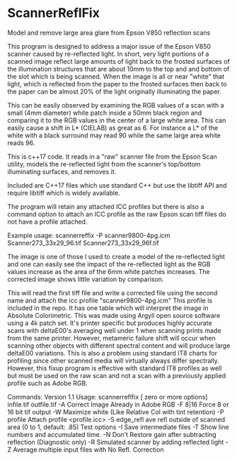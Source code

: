 # ScannerReflFix
Model and remove large area glare from Epson V850 reflection scans

This program is designed to address a major issue of the Epson V850 scanner caused by re-reflected light.
In short, very light portions of a scanned image reflect large amounts of light back to the frosted surfaces
of the illumination structures that are about 10mm to the top and and bottom of the slot which is being scanned.
When the image is all or near "white" that light, which is reflected from the paper to the frosted surfaces then
back to the paper can be almost 20% of the light originally illuminating the paper.

This can be easily observed by examining the RGB values of a scan with a small (4mm diameter) white patch inside
a 50mm black region and comparing it to the RGB values in the center of a large white area. This can easily cause
a shift in L* (CIELAB) as great as 6. For instance a L* of the white with a black surround may read 90 while the same
large area white reads 96.

This is c++17 code. It reads in a "raw" scanner file from the Epson Scan utility, models
the re-reflected light from the scanner's top/bottom illuminating surfaces, and removes it.

Included are C++17 files which use standard C++ but use the libtiff API and require libtiff which is
widely available.

The program will retain any attached ICC profiles but there is also a command option to attach an ICC profile
as the raw Epson scan tiff files do not have a profile attached.

Example usage:
scannerreffix -P scanner9800-4pg.icm Scanner273_33x29_96.tif Scanner273_33x29_96f.tif

The image is one of those I used to create a model of the re-reflected light and one can easily see the impact of
the re-reflected light as the RGB values increase as the area of the 6mm white patches increases. The corrected image
shows little variation by comparison.

This will read the first tiff file and write a corrected file using the second name and attach the icc
profile "scanner9800-4pg.icm"  This profile is included in the repo. It has one table which will interpret the
image in Absolute Colorimetric. This was made using Argyll open source software using a 4k patch set. It's
printer specific but produces highly accurate scans with deltaE00's averaging well under 1 when scanning prints
made from the same printer. However, metameric failure shift will occur when scanning other objects with different
spectral content and will produce large deltaE00 variations. This is also a problem using standard IT8 charts for profiling
since other scanned media will virtually always differ spectrally. However, this fixup program is effective with standard
IT8 profiles as well but must be used on the raw scan and not a scan with a previously applied profile such as Adobe RGB.

Commands:
Version 1.1
    Usage: scannerreflfix [ zero or more options] infile.tif outfile.tif
      -A                   Correct Image Already in Adobe RGB
      -F 8|16              Force 8 or 16 bit tif output
      -W                   Maximize white (Like Relative Col with tint retention)
      -P profile           Attach profile <profile.icc>
      -S edge_refl         ave refl outside of scanned area (0 to 1, default: .85)
                           Test options
      -I                   Save intermediate files
      -T                   Show line numbers and accumulated time.
      -N                   Don't Restore gain after subtracting reflection (Diagnostic only)
      -R                   Simulated scanner by adding reflected light
      -Z                   Average multiple input files with No Refl. Correction
       
